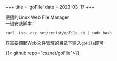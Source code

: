 +++
title = 'goFile'
date = 2023-03-17
+++

便捷的Linux Web File Manager  
一键安装脚本：  
```shell
curl -Lso- csz.net/script/goFile.sh | sudo bash
```  

在需要调起Web文件管理的目录下输入```goFile```即可  

{{< github repo="csznet/goFile">}}